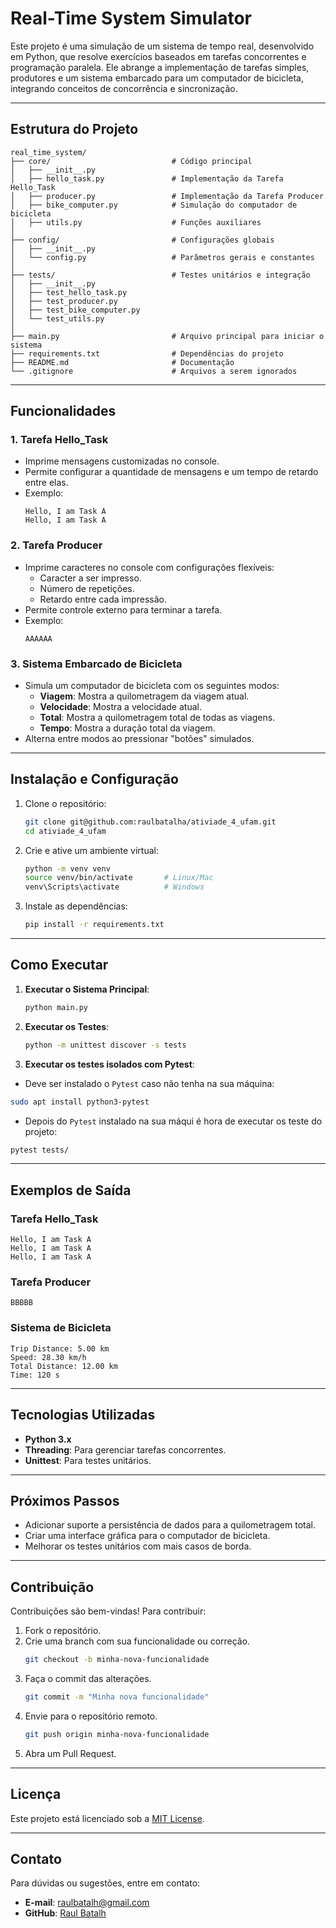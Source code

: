 # Real-Time System Simulator

Este projeto é uma simulação de um sistema de tempo real, desenvolvido em Python, que resolve exercícios baseados em tarefas concorrentes e programação paralela. Ele abrange a implementação de tarefas simples, produtores e um sistema embarcado para um computador de bicicleta, integrando conceitos de concorrência e sincronização.

---

## Estrutura do Projeto

```plaintext
real_time_system/
├── core/                           # Código principal
│   ├── __init__.py
│   ├── hello_task.py               # Implementação da Tarefa Hello_Task
│   ├── producer.py                 # Implementação da Tarefa Producer
│   ├── bike_computer.py            # Simulação do computador de bicicleta
│   ├── utils.py                    # Funções auxiliares
│
├── config/                         # Configurações globais
│   ├── __init__.py
│   └── config.py                   # Parâmetros gerais e constantes
│
├── tests/                          # Testes unitários e integração
│   ├── __init__.py
│   ├── test_hello_task.py
│   ├── test_producer.py
│   ├── test_bike_computer.py
│   └── test_utils.py
│
├── main.py                         # Arquivo principal para iniciar o sistema
├── requirements.txt                # Dependências do projeto
├── README.md                       # Documentação
└── .gitignore                      # Arquivos a serem ignorados
```

---

## Funcionalidades

### 1. **Tarefa Hello_Task**
- Imprime mensagens customizadas no console.
- Permite configurar a quantidade de mensagens e um tempo de retardo entre elas.
- Exemplo:
  ```plaintext
  Hello, I am Task A
  Hello, I am Task A
  ```

### 2. **Tarefa Producer**
- Imprime caracteres no console com configurações flexíveis:
  - Caracter a ser impresso.
  - Número de repetições.
  - Retardo entre cada impressão.
- Permite controle externo para terminar a tarefa.
- Exemplo:
  ```plaintext
  AAAAAA
  ```

### 3. **Sistema Embarcado de Bicicleta**
- Simula um computador de bicicleta com os seguintes modos:
  - **Viagem**: Mostra a quilometragem da viagem atual.
  - **Velocidade**: Mostra a velocidade atual.
  - **Total**: Mostra a quilometragem total de todas as viagens.
  - **Tempo**: Mostra a duração total da viagem.
- Alterna entre modos ao pressionar "botões" simulados.

---

## Instalação e Configuração

1. Clone o repositório:
   ```bash
   git clone git@github.com:raulbatalha/ativiade_4_ufam.git
   cd ativiade_4_ufam
   ```

2. Crie e ative um ambiente virtual:
   ```bash
   python -m venv venv
   source venv/bin/activate       # Linux/Mac
   venv\Scripts\activate          # Windows
   ```

3. Instale as dependências:
   ```bash
   pip install -r requirements.txt
   ```

---

## Como Executar

1. **Executar o Sistema Principal**:
   ```bash
   python main.py
   ```

2. **Executar os Testes**:
   ```bash
   python -m unittest discover -s tests
   ```

3. **Executar os testes isolados com Pytest**:
 - Deve ser instalado o `Pytest` caso não tenha na sua máquina:
 ```bash
 sudo apt install python3-pytest
  ```
  - Depois do `Pytest` instalado na sua máqui é hora de executar os teste do projeto: 
   ```bash
   pytest tests/
   ```
---

## Exemplos de Saída

### Tarefa Hello_Task
```plaintext
Hello, I am Task A
Hello, I am Task A
Hello, I am Task A
```

### Tarefa Producer
```plaintext
BBBBB
```

### Sistema de Bicicleta
```plaintext
Trip Distance: 5.00 km
Speed: 28.30 km/h
Total Distance: 12.00 km
Time: 120 s
```

---

## Tecnologias Utilizadas

- **Python 3.x**
- **Threading**: Para gerenciar tarefas concorrentes.
- **Unittest**: Para testes unitários.

---

## Próximos Passos

- Adicionar suporte a persistência de dados para a quilometragem total.
- Criar uma interface gráfica para o computador de bicicleta.
- Melhorar os testes unitários com mais casos de borda.

---

## Contribuição

Contribuições são bem-vindas! Para contribuir:

1. Fork o repositório.
2. Crie uma branch com sua funcionalidade ou correção.
   ```bash
   git checkout -b minha-nova-funcionalidade
   ```
3. Faça o commit das alterações.
   ```bash
   git commit -m "Minha nova funcionalidade"
   ```
4. Envie para o repositório remoto.
   ```bash
   git push origin minha-nova-funcionalidade
   ```
5. Abra um Pull Request.

---

## Licença

Este projeto está licenciado sob a [MIT License](LICENSE).

---

## Contato

Para dúvidas ou sugestões, entre em contato:
- **E-mail**: raulbatalh@gmail.com
- **GitHub**: [Raul Batalh](https://github.com/raulbatalha)
